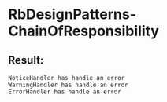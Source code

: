 # RbDesignPatterns-ChainOfResponsibility

## Result:
```
NoticeHandler has handle an error
WarningHandler has handle an error
ErrorHandler has handle an error
```
